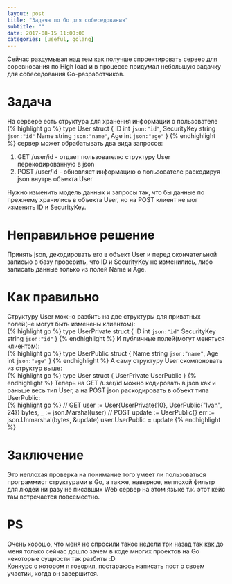 ```yaml
---
layout: post
title: "Задача по Go для собеседования"
subtitle: ""
date: 2017-08-15 11:00:00
categories: [useful, golang]
---
```

Сейчас раздумывал над тем как получше спроектировать сервер для соревнования по High load и в процессе придумал небольшую задачку для собеседования Go-разработчиков.

# Задача
На сервере есть структура для хранения информации о пользователе
{% highlight go %}
type User struct {
    ID           int `json:"id"`,
    SecurityKey  string `json:"id"`
    Name         string `json:"name"`,
    Age          int `json:"age"`
}
{% endhighlight %}
сервер может обрабатывать два вида запросов:
1. GET /user/id - отдает пользователю структуру User перекодированную в json
2. POST /user/id - обновляет информацию о пользователе раскодируя json внутрь объекта User

Нужно изменить модель данных и запросы так, что бы данные по прежнему хранились в объекта User, но на POST клиент не мог изменить ID и SecurityKey. 

# Неправильное решение
Принять json, декодировать его в объект User и перед окончательной записью в базу проверить, что ID и SecurityKey не изменились, либо записать данные только из полей Name и Age.

# Как правильно
Структуру User можно разбить на две структуры для приватных полей(не могут быть изменены клиентом):<br/>
{% highlight go %}
type UserPrivate struct {
    ID          int `json:"id"`
    SecurityKey string `json:"id"`
}
{% endhighlight %}
И публичные полей(могут меняться клиентом):<br/>
{% highlight go %}
type UserPublic struct {
    Name string `json:"name"`,
    Age  int `json:"age"`
}
{% endhighlight %}
А саму структуру User скомпоновать из структур выше:<br/>
{% highlight go %}
type User struct {
    UserPrivate
    UserPublic
}
{% endhighlight %}
Теперь на GET /user/id можно кодировать в json как и раньше весь тип User, а на POST json раскодировать в объект типа UserPublic:<br/>
{% highlight go %}
// GET
user := User{UserPrivate{10}, UserPublic{"Ivan", 24}}
bytes, _ := json.Marshal(user)
// POST
update := UserPublic{}
err := json.Unmarshal(bytes, &update)
user.UserPublic = update
{% endhighlight %}
# Заключение
Это неплохая проверка на понимание того умеет ли пользоваться программист структурами в Go, а также, наверное, неплохой фильтр для людей ни разу не писавших Web сервер на этом языке т.к. этот кейс там встречается повсеместно.<br/>
# PS
Очень хорошо, что меня не спросили такое недели три назад так как до меня только сейчас дошло зачем в коде многих проектов на Go некоторые сущности так разбиты :D<br/>
[Конкурс](https://highloadcup.ru) о котором я говорил, постараюсь написать пост о своем участии, когда он завершится.
